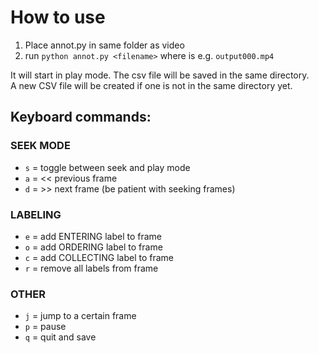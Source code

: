 
# How to use

1. Place annot.py in same folder as video  
1. run `python annot.py <filename>` where <filename> is e.g. `output000.mp4`

It will start in play mode. The csv file will be saved in the same directory.  
A new CSV file will be created if one is not in the same directory yet.

## Keyboard commands:

### SEEK MODE
* `s` = toggle between seek and play mode
* `a` = << previous frame
* `d` = >> next frame
(be patient with seeking frames)

### LABELING
* `e` = add ENTERING label to frame
* `o` = add ORDERING label to frame
* `c` = add COLLECTING label to frame
* `r` = remove all labels from frame

### OTHER
* `j` = jump to a certain frame
* `p` = pause
* `q` = quit and save



